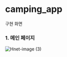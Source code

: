 # camping_app
구현 화면
### 1. 메인 페이지
![Hnet-image (3)](https://user-images.githubusercontent.com/46421950/173878685-7705cc7d-71dc-439d-bff3-3081dfbb4400.gif)
